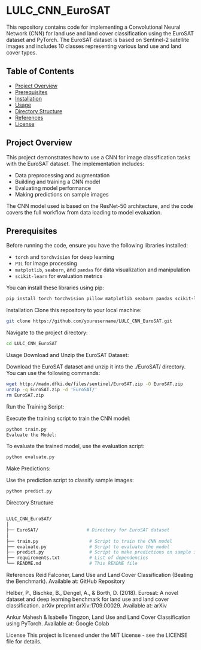 # LULC_CNN_EuroSAT

This repository contains code for implementing a Convolutional Neural Network (CNN) for land use and land cover classification using the EuroSAT dataset and PyTorch. The EuroSAT dataset is based on Sentinel-2 satellite images and includes 10 classes representing various land use and land cover types.

## Table of Contents

- [Project Overview](#project-overview)
- [Prerequisites](#prerequisites)
- [Installation](#installation)
- [Usage](#usage)
- [Directory Structure](#directory-structure)
- [References](#references)
- [License](#license)

## Project Overview

This project demonstrates how to use a CNN for image classification tasks with the EuroSAT dataset. The implementation includes:
- Data preprocessing and augmentation
- Building and training a CNN model
- Evaluating model performance
- Making predictions on sample images

The CNN model used is based on the ResNet-50 architecture, and the code covers the full workflow from data loading to model evaluation.

## Prerequisites

Before running the code, ensure you have the following libraries installed:
- `torch` and `torchvision` for deep learning
- `PIL` for image processing
- `matplotlib`, `seaborn`, and `pandas` for data visualization and manipulation
- `scikit-learn` for evaluation metrics

You can install these libraries using pip:

```bash
pip install torch torchvision pillow matplotlib seaborn pandas scikit-learn
```
Installation
Clone this repository to your local machine:

```bash
git clone https://github.com/yourusername/LULC_CNN_EuroSAT.git
```

Navigate to the project directory:

```bash
cd LULC_CNN_EuroSAT
```

Usage
Download and Unzip the EuroSAT Dataset:

Download the EuroSAT dataset and unzip it into the ./EuroSAT/ directory. You can use the following commands:

```bash
wget http://madm.dfki.de/files/sentinel/EuroSAT.zip -O EuroSAT.zip
unzip -q EuroSAT.zip -d 'EuroSAT/'
rm EuroSAT.zip
```
Run the Training Script:

Execute the training script to train the CNN model:

```bash
python train.py
Evaluate the Model:
```

To evaluate the trained model, use the evaluation script:

```bash
python evaluate.py
```
Make Predictions:

Use the prediction script to classify sample images:

```bash
python predict.py
```
Directory Structure
```graphql

LULC_CNN_EuroSAT/
│
├── EuroSAT/                  # Directory for EuroSAT dataset
│
├── train.py                   # Script to train the CNN model
├── evaluate.py                # Script to evaluate the model
├── predict.py                 # Script to make predictions on sample images
├── requirements.txt           # List of dependencies
└── README.md                  # This README file
```

References
Reid Falconer, Land Use and Land Cover Classification (Beating the Benchmark). Available at: GitHub Repository

Helber, P., Bischke, B., Dengel, A., & Borth, D. (2018). Eurosat: A novel dataset and deep learning benchmark for land use and land cover classification. arXiv preprint arXiv:1709.00029. Available at: arXiv

Ankur Mahesh & Isabelle Tingzon, Land Use and Land Cover Classification using PyTorch. Available at: Google Colab

License
This project is licensed under the MIT License - see the LICENSE file for details.
